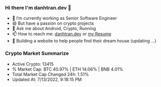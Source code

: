 ### Hi there I'm danhtran.dev 👋

- 🔭 I’m currently working as Senior Software Engineer
- 😄 But have a passion on crypto projects
- 💬 Ask me about Android, Crypto, Running 
- 📫 How to reach me: <a href="https://danhtran.dev" target="_blank">danhtran.dev</a> or <a href="Developer-Resume.pdf" target="_blank">my Resume</a>
- 🌱 Building a website to help people find their dream house (updating ...)

### Crypto Market Summarize
- Active Crypto: 13415
- % Market Cap: BTC 40.97% | ETH 14.06% | BNB 4.01%
- Total Market Cap Changed 24h: 1.51%
- Updated At: 7/13/2022, 9:18:15 PM
